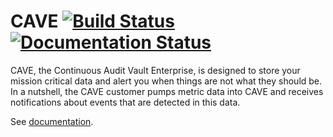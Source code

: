 # CAVE [![Build Status](https://travis-ci.org/gilt/cave.svg)](https://travis-ci.org/gilt/cave) [![Documentation Status](https://readthedocs.org/projects/cave/badge/?version=latest)](https://readthedocs.org/projects/cave/?badge=latest)

CAVE, the Continuous Audit Vault Enterprise, is designed to store your mission critical data and alert you when things are not what they should be. In a nutshell, the CAVE customer pumps metric data into CAVE and receives notifications about events that are detected in this data.

See [documentation](http://docs.cavellc.io).
